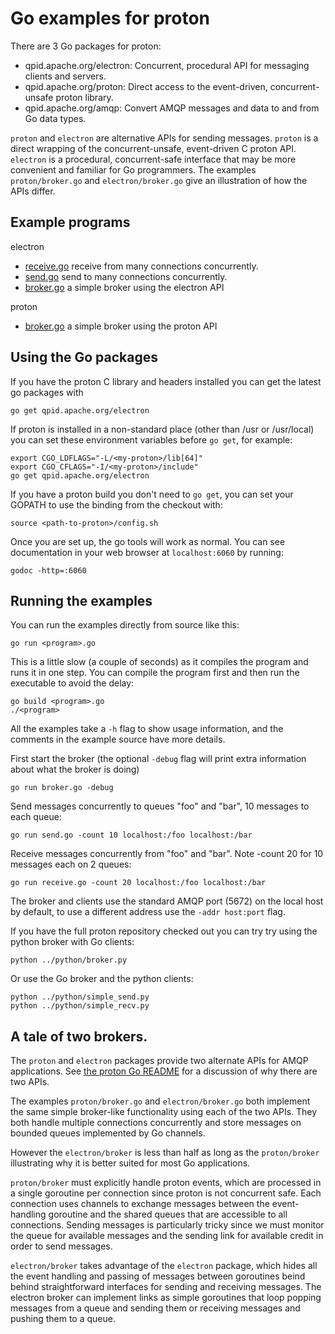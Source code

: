 # Go examples for proton

There are 3 Go packages for proton:

- qpid.apache.org/electron: Concurrent, procedural API for messaging clients and servers.
- qpid.apache.org/proton: Direct access to the event-driven, concurrent-unsafe proton library.
- qpid.apache.org/amqp: Convert AMQP messages and data to and from Go data types.

`proton` and `electron` are alternative APIs for sending messages. `proton` is a
direct wrapping of the concurrent-unsafe, event-driven C proton API. `electron`
is a procedural, concurrent-safe interface that may be more convenient and
familiar for Go programmers. The examples `proton/broker.go` and
`electron/broker.go` give an illustration of how the APIs differ.

## Example programs

electron
- [receive.go](electron/receive.go) receive from many connections concurrently.
- [send.go](electron/send.go) send to many connections concurrently.
- [broker.go](electron/broker.go) a simple broker using the electron API

proton
- [broker.go](proton/broker.go) a simple broker using the proton API

## Using the Go packages

If you have the proton C library and headers installed you can get the latest go
packages with

    go get qpid.apache.org/electron

If proton is installed in a non-standard place (other than /usr or /usr/local) you
can set these environment variables before `go get`, for example:

    export CGO_LDFLAGS="-L/<my-proton>/lib[64]"
    export CGO_CFLAGS="-I/<my-proton>/include"
    go get qpid.apache.org/electron

If you have a proton build you don't need to `go get`, you can set your GOPATH
to use the binding from the checkout with:

    source <path-to-proton>/config.sh

Once you are set up, the go tools will work as normal. You can see documentation
in your web browser at `localhost:6060` by running:

    godoc -http=:6060

## Running the examples

You can run the examples directly from source like this:

    go run <program>.go

This is a little slow (a couple of seconds) as it compiles the program and runs it in one step.
You can compile the program first and then run the executable to avoid the delay:

    go build <program>.go
    ./<program>

All the examples take a `-h` flag to show usage information, and the comments in
the example source have more details.

First start the broker (the optional `-debug` flag will print extra information about
what the broker is doing)

    go run broker.go -debug

Send messages concurrently to queues "foo" and "bar", 10 messages to each queue:

    go run send.go -count 10 localhost:/foo localhost:/bar

Receive messages concurrently from "foo" and "bar". Note -count 20 for 10 messages each on 2 queues:

    go run receive.go -count 20 localhost:/foo localhost:/bar

The broker and clients use the standard AMQP port (5672) on the local host by
default, to use a different address use the `-addr host:port` flag.

If you have the full proton repository checked out you can try try using the
python broker with Go clients:

    python ../python/broker.py

Or use the Go broker and the python clients:

    python ../python/simple_send.py
    python ../python/simple_recv.py


## A tale of two brokers.

The `proton` and `electron` packages provide two alternate APIs for AMQP applications.
See [the proton Go README](https://github.com/apache/qpid-proton/blob/master/proton-c/bindings/go/src/qpid.apache.org/README.md) for a discussion
of why there are two APIs.

The examples `proton/broker.go` and `electron/broker.go` both implement the same
simple broker-like functionality using each of the two APIs. They both handle
multiple connections concurrently and store messages on bounded queues
implemented by Go channels.

However the `electron/broker` is less than half as long as the `proton/broker`
illustrating why it is better suited for most Go applications.

`proton/broker` must explicitly handle proton events, which are processed in a
single goroutine per connection since proton is not concurrent safe. Each
connection uses channels to exchange messages between the event-handling
goroutine and the shared queues that are accessible to all connections. Sending
messages is particularly tricky since we must monitor the queue for available
messages and the sending link for available credit in order to send messages.


`electron/broker` takes advantage of the `electron` package, which hides all the
event handling and passing of messages between goroutines beind behind
straightforward interfaces for sending and receiving messages. The electron
broker can implement links as simple goroutines that loop popping messages from
a queue and sending them or receiving messages and pushing them to a queue.


